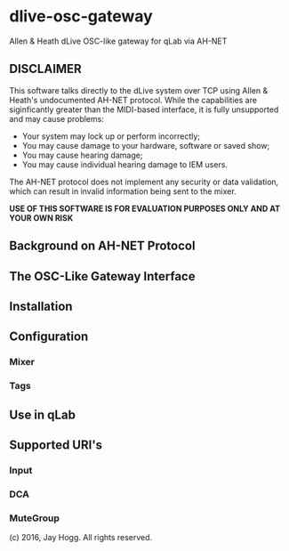 # dlive-osc-gateway
Allen &amp; Heath dLive OSC-like gateway for qLab via AH-NET

## DISCLAIMER

This software talks directly to the dLive system over TCP using Allen & Heath's undocumented AH-NET
protocol.  While the capabilities are siginficantly greater than the MIDI-based interface, it is 
fully unsupported and may cause problems:
* Your system may lock up or perform incorrectly;
* You may cause damage to your hardware, software or saved show;
* You may cause hearing damage;
* You may cause individual hearing damage to IEM users.

The AH-NET protocol does not implement any security or data validation, which can result in invalid
information being sent to the mixer.  

**USE OF THIS SOFTWARE IS FOR EVALUATION PURPOSES ONLY AND AT YOUR OWN RISK**

## Background on AH-NET Protocol

## The OSC-Like Gateway Interface

## Installation

## Configuration

### Mixer
### Tags

## Use in qLab

## Supported URI's
### Input
### DCA
### MuteGroup

(c) 2016, Jay Hogg.  All rights reserved.
